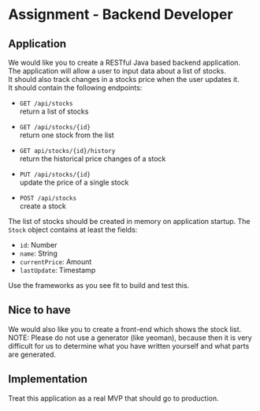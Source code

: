 # Assignment - Backend Developer
## Application
We would like you to create a RESTful Java based backend application. \
The application will allow a user to input data about a list of stocks. \
It should also track changes in a stocks price when the user updates it. \
It should contain the following endpoints:

* `GET /api/stocks`\
return a list of stocks

* `GET /api/stocks/{id}` \
 return one stock from the list

* `GET api/stocks/{id}/history` \
return the historical price changes of a stock

* `PUT /api/stocks/{id}` \
update the price of a single stock

* `POST /api/stocks` \
create a stock

The list of stocks should be created in memory on application startup.
The `Stock` object contains at least the fields:
- `id`: Number
- `name`: String
- `currentPrice`: Amount
- `lastUpdate`: Timestamp

Use the frameworks as you see fit to build and test this.
## Nice to have
We would also like you to create a front-end which shows the stock list.
NOTE: Please do not use a generator (like yeoman), because then it is very
difficult for us to determine what you have written yourself and what parts are
generated.
## Implementation
Treat this application as a real MVP that should go to production.